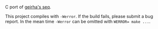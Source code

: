 C port of [geirha's seq](https://gitlab.com/geirha/shbot-initramfs/-/blob/master/skel/bin/seq).

This project compiles with `-Werror`.
If the build fails, please submit a bug report.
In the mean time `-Werror` can be omitted with `WERROR= make ...`.
